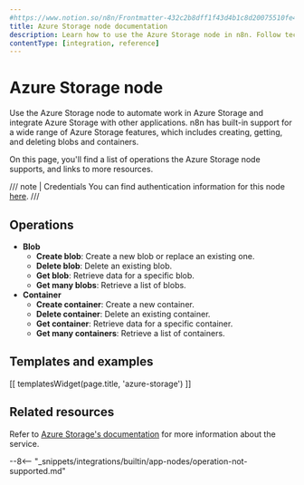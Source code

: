 ```yaml
---
#https://www.notion.so/n8n/Frontmatter-432c2b8dff1f43d4b1c8d20075510fe4
title: Azure Storage node documentation
description: Learn how to use the Azure Storage node in n8n. Follow technical documentation to integrate Azure Storage node into your workflows.
contentType: [integration, reference]
---
```


# Azure Storage node

Use the Azure Storage node to automate work in Azure Storage and integrate Azure Storage with other applications. n8n has built-in support for a wide range of Azure Storage features, which includes creating, getting, and deleting blobs and containers.

On this page, you'll find a list of operations the Azure Storage node supports, and links to more resources.

///  note  | Credentials
You can find authentication information for this node [here](/integrations/builtin/credentials/azurestorage.md).
///


## Operations

* **Blob**
	* **Create blob**: Create a new blob or replace an existing one.
	* **Delete blob**: Delete an existing blob.
	* **Get blob**: Retrieve data for a specific blob.
	* **Get many blobs**: Retrieve a list of blobs.
* **Container**
	* **Create container**: Create a new container.
	* **Delete container**: Delete an existing container.
	* **Get container**: Retrieve data for a specific container.
	* **Get many containers**: Retrieve a list of containers.

## Templates and examples

<!-- see https://www.notion.so/n8n/Pull-in-templates-for-the-integrations-pages-37c716837b804d30a33b47475f6e3780 -->
[[ templatesWidget(page.title, 'azure-storage') ]]

## Related resources

<!-- add a link to the service's documentation. This should usually go direct to the API docs -->
Refer to [Azure Storage's documentation](https://learn.microsoft.com/en-us/rest/api/storageservices/) for more information about the service.

--8<-- "_snippets/integrations/builtin/app-nodes/operation-not-supported.md"
